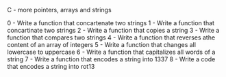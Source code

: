 C - more pointers, arrays and strings

0 - Write a function that concartenate two strings
1 - Write a function that concartinate two strings
2 - Write a function that copies a string
3 - Write a function that compares two strings
4 - Write a function that reverses athe content of an array of integers
5 - Write a function that changes all lowercase to uppercase
6 - Write a function that capitalizes all words of a string
7 - Write a function that encodes a string into 1337
8 - Write a code that encodes a string into rot13 
